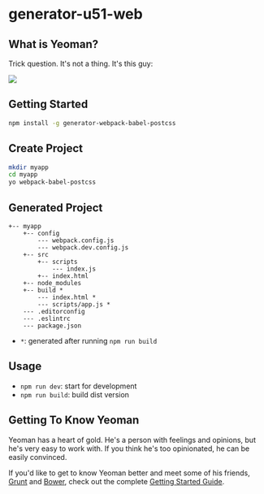 # generator-u51-web

## What is Yeoman?

Trick question. It's not a thing. It's this guy:

![](http://i.imgur.com/JHaAlBJ.png)


## Getting Started
```bash
npm install -g generator-webpack-babel-postcss
```

## Create Project
```bash
mkdir myapp
cd myapp
yo webpack-babel-postcss
```
## Generated Project
```
+-- myapp
    +-- config
        --- webpack.config.js
        --- webpack.dev.config.js
    +-- src
        +-- scripts
            --- index.js
        +-- index.html
    +-- node_modules
    +-- build *
        --- index.html *
        --- scripts/app.js *
    --- .editorconfig
    --- .eslintrc
    --- package.json

```
- `*`: generated after running `npm run build`

## Usage
-   `npm run dev`: start for development
-   `npm run build`: build dist version


## Getting To Know Yeoman

Yeoman has a heart of gold. He's a person with feelings and opinions, but he's very easy to work with. If you think he's too opinionated, he can be easily convinced.

If you'd like to get to know Yeoman better and meet some of his friends, [Grunt](http://gruntjs.com) and [Bower](http://bower.io), check out the complete [Getting Started Guide](https://github.com/yeoman/yeoman/wiki/Getting-Started).
